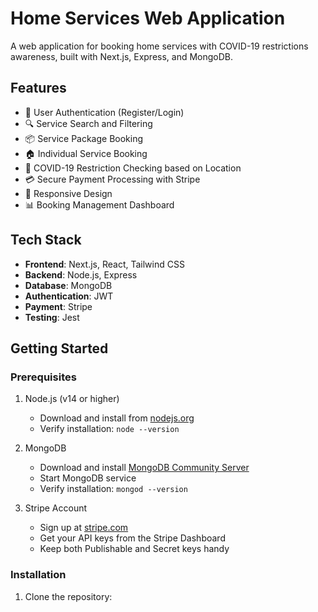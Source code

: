 # Home Services Web Application

A web application for booking home services with COVID-19 restrictions awareness, built with Next.js, Express, and MongoDB.

## Features

- 🔐 User Authentication (Register/Login)
- 🔍 Service Search and Filtering
- 📦 Service Package Booking
- 🏠 Individual Service Booking
- 🦠 COVID-19 Restriction Checking based on Location
- 💳 Secure Payment Processing with Stripe
- 📱 Responsive Design
- 📊 Booking Management Dashboard

## Tech Stack

- **Frontend**: Next.js, React, Tailwind CSS
- **Backend**: Node.js, Express
- **Database**: MongoDB
- **Authentication**: JWT
- **Payment**: Stripe
- **Testing**: Jest

## Getting Started

### Prerequisites

1. Node.js (v14 or higher)
   - Download and install from [nodejs.org](https://nodejs.org/)
   - Verify installation: `node --version`

2. MongoDB
   - Download and install [MongoDB Community Server](https://www.mongodb.com/try/download/community)
   - Start MongoDB service
   - Verify installation: `mongod --version`

3. Stripe Account
   - Sign up at [stripe.com](https://stripe.com)
   - Get your API keys from the Stripe Dashboard
   - Keep both Publishable and Secret keys handy

### Installation

1. Clone the repository: